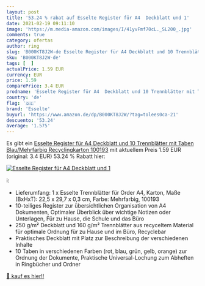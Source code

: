 ```yaml
---
layout: post
title: '53.24 % rabat auf Esselte Register für A4  Deckblatt und 1'
date: 2021-02-19 09:11:10
image: 'https://m.media-amazon.com/images/I/41yvFmf70cL._SL200_.jpg'
comments: true
category: ofertas
author: ring
slug: 'B000KT8J2W-de Esselte Register für A4 Deckblatt und 10 Trennblätter mit...'
sku: 'B000KT8J2W-de'
tags: [  ]
actualPrice: 1.59 EUR
currency: EUR
price: 1.59
comparePrice: 3.4 EUR
prodname: 'Esselte Register für A4  Deckblatt und 10 Trennblätter mit Taben  Blau/Mehrfarbig  Recyclingkarton  100193'
country: 'de'
flag: '🇩🇪'
brand: 'Esselte'
buyurl: 'https://www.amazon.de/dp/B000KT8J2W/?tag=tolees0ca-21'
descuento: '53.24'
average: '1.575'
---
```


Es gibt ein [Esselte Register für A4  Deckblatt und 10 Trennblätter mit Taben  Blau/Mehrfarbig  Recyclingkarton  100193](https://www.amazon.de/dp/B000KT8J2W/?tag=tolees0ca-21) mit aktuellem Preis 1.59 EUR (original: 3.4 EUR) 53.24 % Rabatt hier:

[![Esselte Register für A4  Deckblatt und 1](https://m.media-amazon.com/images/I/41yvFmf70cL._SL200_.jpg)](https://www.amazon.de/dp/B000KT8J2W/?tag=tolees0ca-21)

ℹ️:

- Lieferumfang: 1 x Esselte Trennblätter für Order A4, Karton, Maße (BxHxT): 22,5 x 29,7 x 0,3 cm, Farbe: Mehrfarbig, 100193
- 10-teiliges Register zur übersichtlichen Organisation von A4 Dokumenten, Optimaler Überblick über wichtige Notizen oder Unterlagen, Für zu Hause, die Schule und das Büro
- 250 g/m² Deckblatt und 160 g/m² Trennblätter aus recyceltem Material für optimale Ordnung für zu Hause und im Büro, Recyclebar
- Praktisches Deckblatt mit Platz zur Beschreibung der verschiedenen Inhalte
- 10 Taben in verschiedenen Farben (rot, blau, grün, gelb, orange) zur Ordnung der Dokumente, Praktische Universal-Lochung zum Abheften in Ringbücher und Ordner

[🛒 kauf es hier!!](https://www.amazon.de/dp/B000KT8J2W/?tag=tolees0ca-21)
